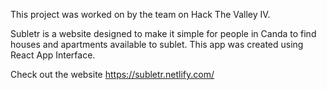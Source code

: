 This project was worked on by the team on Hack The Valley IV. 

Subletr is a website designed to make it simple for people in Canda to find houses and apartments available to sublet.
This app was created using React App Interface.

Check out the website
https://subletr.netlify.com/
